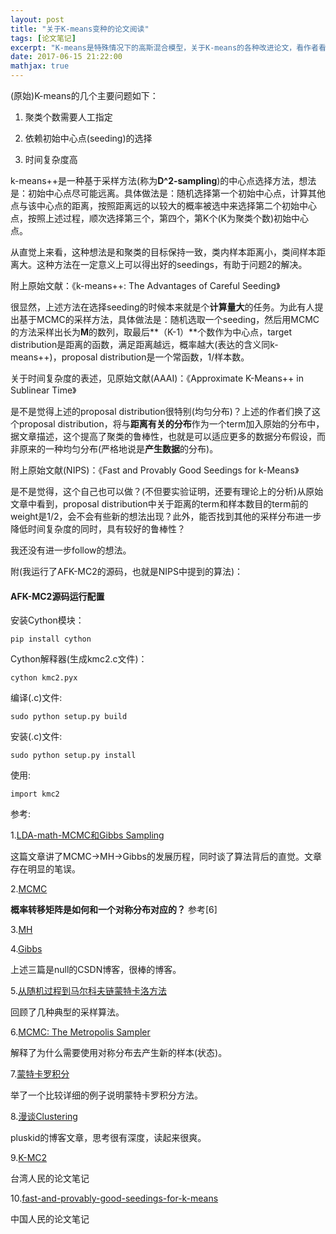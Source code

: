 ```yaml
---
layout: post
title: "关于K-means变种的论文阅读"
tags: [论文笔记]
excerpt: "K-means是特殊情况下的高斯混合模型，关于K-means的各种改进论文，看作者看会议，真的有意思。K-means看似逻辑简单，关于该算法的研究一直没有停止过，ICML 2017就有三篇"
date: 2017-06-15 21:22:00
mathjax: true
---
```

<script type="text/javascript" src="http://cdn.mathjax.org/mathjax/latest/MathJax.js?config=default"></script>

(原始)K-means的几个主要问题如下：

1. 聚类个数需要人工指定

2. 依赖初始中心点(seeding)的选择

3. 时间复杂度高

k-means++是一种基于采样方法(称为**D^2-sampling**)的中心点选择方法，想法是：初始中心点尽可能远离。具体做法是：随机选择第一个初始中心点，计算其他点与该中心点的距离，按照距离远的以较大的概率被选中来选择第二个初始中心点，按照上述过程，顺次选择第三个，第四个，第K个(K为聚类个数)初始中心点。

从直觉上来看，这种想法是和聚类的目标保持一致，类内样本距离小，类间样本距离大。这种方法在一定意义上可以得出好的seedings，有助于问题2的解决。

附上原始文献：《k-means++: The Advantages of Careful Seeding》

很显然，上述方法在选择seeding的时候本来就是个**计算量大**的任务。为此有人提出基于MCMC的采样方法，具体做法是：随机选取一个seeding，然后用MCMC的方法采样出长为**M**的数列，取最后**（K-1）**个数作为中心点，target distribution是距离的函数，满足距离越远，概率越大(表达的含义同k-means++)，proposal distribution是一个常函数，1/样本数。

关于时间复杂度的表述，见原始文献(AAAI)：《Approximate K-Means++ in Sublinear Time》

是不是觉得上述的proposal distribution很特别(均匀分布)？上述的作者们换了这个proposal distribution，将与**距离有关的分布**作为一个term加入原始的分布中，据文章描述，这个提高了聚类的鲁棒性，也就是可以适应更多的数据分布假设，而非原来的一种均匀分布(严格地说是**产生数据**的分布)。

附上原始文献(NIPS)：《Fast and Provably Good Seedings for k-Means》

是不是觉得，这个自己也可以做？(不但要实验证明，还要有理论上的分析)从原始文章中看到，proposal distribution中关于距离的term和样本数目的term前的weight是1/2，会不会有些新的想法出现？此外，能否找到其他的采样分布进一步降低时间复杂度的同时，具有较好的鲁棒性？

我还没有进一步follow的想法。

附(我运行了AFK-MC2的源码，也就是NIPS中提到的算法)：

#### AFK-MC2源码运行配置

安装Cython模块：

    pip install cython

Cython解释器(生成kmc2.c文件)：

    cython kmc2.pyx

编译(.c)文件:

    sudo python setup.py build

安装(.c)文件:

    sudo python setup.py install

使用:

    import kmc2


参考:

1.[LDA-math-MCMC和Gibbs Sampling](https://cos.name/2013/01/lda-math-mcmc-and-gibbs-sampling/)

这篇文章讲了MCMC->MH->Gibbs的发展历程，同时谈了算法背后的直觉。文章存在明显的笔误。

2.[MCMC](http://blog.csdn.net/google19890102/article/details/51755242)

**概率转移矩阵是如何和一个对称分布对应的？** 参考[6]

3.[MH](http://blog.csdn.net/google19890102/article/details/51785156)

4.[Gibbs](http://blog.csdn.net/google19890102/article/details/51755245)

上述三篇是null的CSDN博客，很棒的博客。

5.[从随机过程到马尔科夫链蒙特卡洛方法](https://www.cnblogs.com/daniel-D/p/3388724.html)

回顾了几种典型的采样算法。

6.[MCMC: The Metropolis Sampler](http://www.cnblogs.com/yinxiangnan-charles/p/5018876.html)

解释了为什么需要使用对称分布去产生新的样本(状态)。

7.[蒙特卡罗积分](https://wenku.baidu.com/view/a3ee6a303968011ca30091e4.html)

举了一个比较详细的例子说明蒙特卡罗积分方法。

8.[漫谈Clustering](http://blog.pluskid.org/?p=39)

pluskid的博客文章，思考很有深度，读起来很爽。

9.[K-MC2](http://www.evanlin.com/til-2017-01-12/)

台湾人民的论文笔记

10.[fast-and-provably-good-seedings-for-k-means](https://zhuanlan.zhihu.com/p/25037146)

中国人民的论文笔记